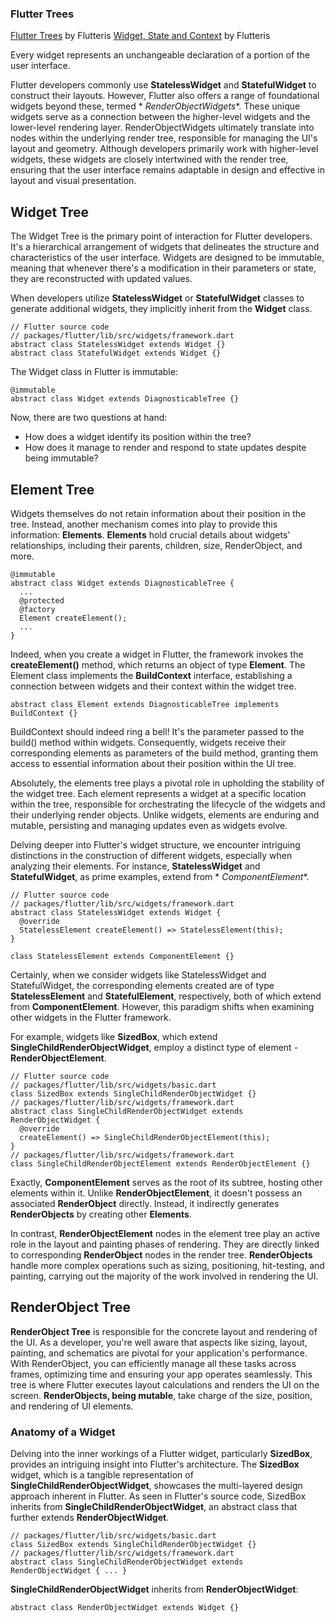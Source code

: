 ### Flutter Trees

[Flutter Trees](https://www.flutteris.com/blog/en/flutter-internals?ref=plugfox.dev) by Flutteris
[Widget, State and Context](https://www.flutteris.com/blog/en/widget-state-context-inheritedwidget?ref=plugfox.dev)
by Flutteris

Every widget represents an unchangeable declaration of a portion of the user interface.

Flutter developers commonly use **StatelessWidget** and **StatefulWidget** to construct their
layouts.
However, Flutter also offers a range of foundational widgets beyond these, termed *
*RenderObjectWidgets**.
These unique widgets serve as a connection between the higher-level widgets and the lower-level
rendering layer.
RenderObjectWidgets ultimately translate into nodes within the underlying render tree, responsible
for managing the UI's layout and geometry.
Although developers primarily work with higher-level widgets, these widgets are closely intertwined
with the render tree, ensuring that the user interface remains adaptable in design and effective in
layout and visual presentation.

## Widget Tree

The Widget Tree is the primary point of interaction for Flutter developers.
It's a hierarchical arrangement of widgets that delineates the structure and characteristics of the
user interface.
Widgets are designed to be immutable, meaning that whenever there's a modification in their
parameters or state, they are reconstructed with updated values.

When developers utilize **StatelessWidget** or **StatefulWidget** classes to generate additional
widgets, they implicitly inherit from the **Widget** class.

```
// Flutter source code
// packages/flutter/lib/src/widgets/framework.dart
abstract class StatelessWidget extends Widget {}
abstract class StatefulWidget extends Widget {}
```

The Widget class in Flutter is immutable:

```
@immutable
abstract class Widget extends DiagnosticableTree {}
```

Now, there are two questions at hand:

- How does a widget identify its position within the tree?
- How does it manage to render and respond to state updates despite being immutable?

## Element Tree

Widgets themselves do not retain information about their position in the tree.
Instead, another mechanism comes into play to provide this information: **Elements**.
**Elements** hold crucial details about widgets' relationships, including their parents, children,
size, RenderObject, and more.

```
@immutable
abstract class Widget extends DiagnosticableTree {
  ...
  @protected
  @factory
  Element createElement();
  ...
}
```

Indeed, when you create a widget in Flutter, the framework invokes the **createElement()** method,
which returns an object of type **Element**.
The Element class implements the **BuildContext** interface, establishing a connection between
widgets and their context within the widget tree.

```
abstract class Element extends DiagnosticableTree implements BuildContext {}
```

BuildContext should indeed ring a bell!
It's the parameter passed to the build() method within widgets.
Consequently, widgets receive their corresponding elements as parameters of the build method,
granting them access to essential information about their position within the UI tree.

Absolutely, the elements tree plays a pivotal role in upholding the stability of the widget tree.
Each element represents a widget at a specific location within the tree, responsible for
orchestrating the lifecycle of the widgets and their underlying render objects. Unlike widgets,
elements are enduring and mutable, persisting and managing updates even as widgets evolve.

Delving deeper into Flutter's widget structure, we encounter intriguing distinctions in the
construction of different widgets, especially when analyzing their elements.
For instance, **StatelessWidget** and **StatefulWidget**, as prime examples, extend from *
*ComponentElement**.

```
// Flutter source code
// packages/flutter/lib/src/widgets/framework.dart
abstract class StatelessWidget extends Widget {
  @override
  StatelessElement createElement() => StatelessElement(this);
}

class StatelessElement extends ComponentElement {}
```

Certainly, when we consider widgets like StatelessWidget and StatefulWidget, the corresponding
elements created are of type **StatelessElement** and **StatefulElement**, respectively, both of
which extend from **ComponentElement**.
However, this paradigm shifts when examining other widgets in the Flutter framework.

For example, widgets like **SizedBox**, which extend **SingleChildRenderObjectWidget**, employ a
distinct type of element - **RenderObjectElement**.

```
// Flutter source code
// packages/flutter/lib/src/widgets/basic.dart
class SizedBox extends SingleChildRenderObjectWidget {}
// packages/flutter/lib/src/widgets/framework.dart
abstract class SingleChildRenderObjectWidget extends RenderObjectWidget {
  @override
  createElement() => SingleChildRenderObjectElement(this);
}
// packages/flutter/lib/src/widgets/framework.dart
class SingleChildRenderObjectElement extends RenderObjectElement {}
```

Exactly, **ComponentElement** serves as the root of its subtree, hosting other elements within it.
Unlike **RenderObjectElement**, it doesn't possess an associated **RenderObject** directly.
Instead, it indirectly generates **RenderObjects** by creating other **Elements**.

In contrast, **RenderObjectElement** nodes in the element tree play an active role in the layout and
painting phases of rendering.
They are directly linked to corresponding **RenderObject** nodes in the render tree.
**RenderObjects** handle more complex operations such as sizing, positioning, hit-testing, and
painting, carrying out the majority of the work involved in rendering the UI.

## RenderObject Tree

**RenderObject Tree** is responsible for the concrete layout and rendering of the UI.
As a developer, you're well aware that aspects like sizing, layout, painting, and schematics are
pivotal for your application's performance.
With RenderObject, you can efficiently manage all these tasks across frames, optimizing time and
ensuring your app operates seamlessly.
This tree is where Flutter executes layout calculations and renders the UI on the screen.
**RenderObjects, being mutable**, take charge of the size, position, and rendering of UI elements.

### Anatomy of a Widget

Delving into the inner workings of a Flutter widget, particularly **SizedBox**, provides an
intriguing insight into Flutter's architecture.
The **SizedBox** widget, which is a tangible representation of **SingleChildRenderObjectWidget**,
showcases the multi-layered design approach inherent in Flutter.
As seen in Flutter's source code, SizedBox inherits from **SingleChildRenderObjectWidget**, an
abstract class that further extends **RenderObjectWidget**.

```
// packages/flutter/lib/src/widgets/basic.dart
class SizedBox extends SingleChildRenderObjectWidget {}
// packages/flutter/lib/src/widgets/framework.dart
abstract class SingleChildRenderObjectWidget extends RenderObjectWidget { ... }
```

**SingleChildRenderObjectWidget** inherits from **RenderObjectWidget**:

```
abstract class RenderObjectWidget extends Widget {}
```
